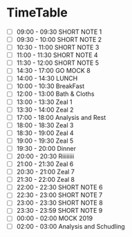 

# TimeTable
- [ ] 09:00 - 09:30 SHORT NOTE 1
- [ ] 09:30 - 10:00 SHORT NOTE 2
- [ ] 10:30 - 11:00 SHORT NOTE 3
- [ ] 11:00 - 11:30 SHORT NOTE 4
- [ ] 11:30 - 12:00 SHORT NOTE 5
- [ ] 14:30 - 17:00 GO MOCK 8
- [ ] 14:00 - 14:30 LUNCH
- [ ] 10:00 - 10:30 BreakFast
- [ ] 12:00 - 13:00 Bath & Cloths
- [ ] 13:00 - 13:30 Zeal 1
- [ ] 13:30 - 14:00 Zeal 2
- [ ] 17:00 - 18:00 Analysis and Rest
- [ ] 18:00 - 18:30 Zeal 3
- [ ] 18:30 - 19:00 Zeal 4
- [ ] 19:00 - 19:30 Zeal 5
- [ ] 19:30 - 20:00 Dinner
- [ ] 20:00 - 20:30 Riiiiiiii
- [ ] 21:00 - 21:30 Zeal 6
- [ ] 20:30 - 21:00 Zeal 7
- [ ] 21:30 - 22:00 Zeal 8
- [ ] 22:00 - 22:30 SHORT NOTE 6
- [ ] 22:30 - 23:00 SHORT NOTE 7
- [ ] 23:00 - 23:30 SHORT NOTE 8
- [ ] 23:30 - 23:59 SHORT NOTE 9
- [ ] 00:00 - 02:00 MOCK 2019
- [ ] 02:00 - 03:00 Analysis and Schudling